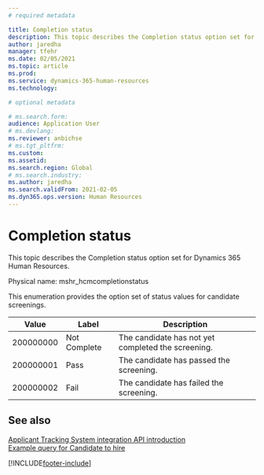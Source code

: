 ```yaml
---
# required metadata

title: Completion status
description: This topic describes the Completion status option set for Dynamics 365 Human Resources.
author: jaredha
manager: tfehr
ms.date: 02/05/2021
ms.topic: article
ms.prod: 
ms.service: dynamics-365-human-resources
ms.technology: 

# optional metadata

# ms.search.form: 
audience: Application User
# ms.devlang: 
ms.reviewer: anbichse
# ms.tgt_pltfrm: 
ms.custom: 
ms.assetid: 
ms.search.region: Global
# ms.search.industry: 
ms.author: jaredha
ms.search.validFrom: 2021-02-05
ms.dyn365.ops.version: Human Resources
---
```


# Completion status

This topic describes the Completion status option set for Dynamics 365 Human Resources.

Physical name: mshr_hcmcompletionstatus

This enumeration provides the option set of status values for candidate screenings. 

| Value | Label | Description |
| --- | --- | --- |
| 200000000 | Not Complete | The candidate has not yet completed the screening. |
| 200000001 | Pass | The candidate has passed the screening. |
| 200000002 | Fail | The candidate has failed the screening. |

## See also

[Applicant Tracking System integration API introduction](hr-admin-integration-ats-api-introduction.md)<br>
[Example query for Candidate to hire](hr-admin-integration-ats-api-candidate-to-hire-example-query.md)


[!INCLUDE[footer-include](../includes/footer-banner.md)]